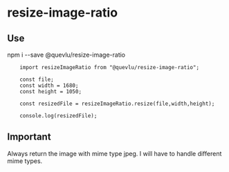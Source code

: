 # resize-image-ratio

## Use

npm i --save @quevlu/resize-image-ratio

```
    import resizeImageRatio from "@quevlu/resize-image-ratio";

    const file;
    const width = 1680;
    const height = 1050;

    const resizedFile = resizeImageRatio.resize(file,width,height);

    console.log(resizedFile);
```

## Important

Always return the image with mime type jpeg. I will have to handle different mime types.
